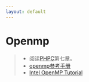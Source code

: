 ```yaml
---
layout: default
--- 
```


# Openmp

> - 阅读[PHPC](https://www.amazon.ca/Parallel-Performance-Computing-Robert-Robey/dp/1617296465)第七章。
> - [openmp参考手册](https://www.openmp.org/resources/refguides/)
> - [Intel OpenMP Tutorial](https://www.youtube.com/playlist?list=PLLbPZJxtMs4ZHSamRRYCtvowRS0qIwC-I)
